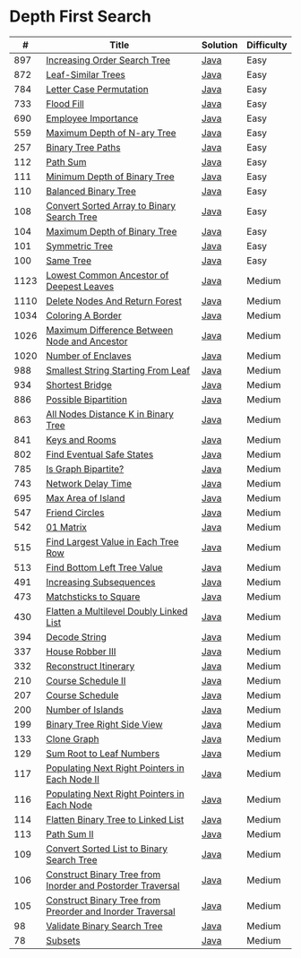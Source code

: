 Depth First Search
========

| # | Title | Solution | Difficulty |
|---| ----- | -------- | ---------- |
|897|[Increasing Order Search Tree](https://leetcode.com/problems/increasing-order-search-tree/)|[Java](src/easy/IncreasingOrderSearchTree.java)|Easy|
|872|[Leaf-Similar Trees](https://leetcode.com/problems/leaf-similar-trees/)|[Java](src/easy/LeafSimilarTrees.java)|Easy|
|784|[Letter Case Permutation](https://leetcode.com/problems/letter-case-permutation/)|[Java](src/easy/LetterCasePermutation.java)|Easy|
|733|[Flood Fill](https://leetcode.com/problems/flood-fill/)|[Java](src/easy/FloodFill.java)|Easy|
|690|[Employee Importance](https://leetcode.com/problems/employee-importance/)|[Java](src/easy/EmployeeImportance.java)|Easy|
|559|[Maximum Depth of N-ary Tree](https://leetcode.com/problems/maximum-depth-of-n-ary-tree/)|[Java](src/easy/MaximumDepthOfNAryTree.java)|Easy|
|257|[Binary Tree Paths](https://leetcode.com/problems/binary-tree-paths/)|[Java](src/easy/BinaryTreePaths.java)|Easy|
|112|[Path Sum](https://leetcode.com/problems/path-sum/)|[Java](src/easy/PathSum.java)|Easy|
|111|[Minimum Depth of Binary Tree](https://leetcode.com/problems/minimum-depth-of-binary-tree/)|[Java](src/easy/MinimumDepthOfBinaryTree.java)|Easy|
|110|[Balanced Binary Tree](https://leetcode.com/problems/balanced-binary-tree/)|[Java](src/easy/BalancedBinaryTree.java)|Easy|
|108|[Convert Sorted Array to Binary Search Tree](https://leetcode.com/problems/convert-sorted-array-to-binary-search-tree/)|[Java](src/easy/ConvertSortedArrayToBinarySearchTree.java)|Easy|
|104|[Maximum Depth of Binary Tree](https://leetcode.com/problems/maximum-depth-of-binary-tree/)|[Java](src/easy/MaximumDepthOfBinaryTree.java)|Easy|
|101|[Symmetric Tree](https://leetcode.com/problems/symmetric-tree/)|[Java](src/easy/SymmetricTree.java)|Easy|
|100|[Same Tree](https://leetcode.com/problems/same-tree/)|[Java](src/easy/SameTree.java)|Easy|
|1123|[Lowest Common Ancestor of Deepest Leaves](https://leetcode.com/problems/lowest-common-ancestor-of-deepest-leaves/)|[Java](src/medium/LowestCommonAncestorOfDeepestLeaves.java)|Medium|
|1110|[Delete Nodes And Return Forest](https://leetcode.com/problems/delete-nodes-and-return-forest/)|[Java](src/medium/DeleteNodesAndReturnForest.java)|Medium|
|1034|[Coloring A Border](https://leetcode.com/problems/coloring-a-border/)|[Java](src/medium/ColoringABorder.java)|Medium|
|1026|[Maximum Difference Between Node and Ancestor](https://leetcode.com/problems/maximum-difference-between-node-and-ancestor/)|[Java](src/medium/MaximumDifferenceBetweenNodeAndAncestor.java)|Medium|
|1020|[Number of Enclaves](https://leetcode.com/problems/number-of-enclaves/)|[Java](src/medium/NumberOfEnclaves.java)|Medium|
|988|[Smallest String Starting From Leaf](https://leetcode.com/problems/smallest-string-starting-from-leaf/)|[Java](src/medium/SmallestStringStartingFromLeaf.java)|Medium|
|934|[Shortest Bridge](https://leetcode.com/problems/shortest-bridge/)|[Java](src/medium/ShortestBridge.java)|Medium|
|886|[Possible Bipartition](https://leetcode.com/problems/possible-bipartition/)|[Java](src/medium/PossibleBipartition.java)|Medium|
|863|[All Nodes Distance K in Binary Tree](https://leetcode.com/problems/all-nodes-distance-k-in-binary-tree/)|[Java](src/medium/AllNodesDistanceKInBinaryTree.java)|Medium|
|841|[Keys and Rooms](https://leetcode.com/problems/keys-and-rooms/)|[Java](src/medium/KeysAndRooms.java)|Medium|
|802|[Find Eventual Safe States](https://leetcode.com/problems/find-eventual-safe-states/)|[Java](src/medium/FindEventualSafeStates.java)|Medium|
|785|[Is Graph Bipartite?](https://leetcode.com/problems/is-graph-bipartite/)|[Java](src/medium/IsGraphBipartite.java)|Medium|
|743|[Network Delay Time](https://leetcode.com/problems/network-delay-time/)|[Java](src/medium/NetworkDelayTime.java)|Medium|
|695|[Max Area of Island](https://leetcode.com/problems/max-area-of-island/)|[Java](src/medium/MaxAreaOfIsland.java)|Medium|
|547|[Friend Circles](https://leetcode.com/problems/friend-circles/)|[Java](src/medium/FriendCircles.java)|Medium|
|542|[01 Matrix](https://leetcode.com/problems/01-matrix/)|[Java](src/medium/ZeroOneMatrix.java)|Medium|
|515|[Find Largest Value in Each Tree Row](https://leetcode.com/problems/find-largest-value-in-each-tree-row/)|[Java](src/medium/FindLargestValueInEachTreeRow.java)|Medium|
|513|[Find Bottom Left Tree Value](https://leetcode.com/problems/find-bottom-left-tree-value/)|[Java](src/medium/FindBottomLeftTreeValue.java)|Medium|
|491|[Increasing Subsequences](https://leetcode.com/problems/increasing-subsequences/)|[Java](src/medium/IncreasingSubsequences.java)|Medium|
|473|[Matchsticks to Square](https://leetcode.com/problems/matchsticks-to-square/)|[Java](src/medium/MatchsticksToSquare.java)|Medium|
|430|[Flatten a Multilevel Doubly Linked List](https://leetcode.com/problems/flatten-a-multilevel-doubly-linked-list/)|[Java](src/medium/FlattenMultilevelDoublyLinkedList.java)|Medium|
|394|[Decode String](https://leetcode.com/problems/decode-string/)|[Java](src/medium/DecodeString.java)|Medium|
|337|[House Robber III](https://leetcode.com/problems/house-robber-iii/)|[Java](src/medium/HouseRobberIII.java)|Medium|
|332|[Reconstruct Itinerary](https://leetcode.com/problems/reconstruct-itinerary/)|[Java](src/medium/ReconstructItinerary.java)|Medium|
|210|[Course Schedule II](https://leetcode.com/problems/course-schedule-ii/)|[Java](src/medium/CourseScheduleII.java)|Medium|
|207|[Course Schedule](https://leetcode.com/problems/course-schedule/)|[Java](src/medium/CourseSchedule.java)|Medium|
|200|[Number of Islands](https://leetcode.com/problems/number-of-islands/)|[Java](src/medium/NumberOfIslands.java)|Medium|
|199|[Binary Tree Right Side View](https://leetcode.com/problems/binary-tree-right-side-view/)|[Java](src/medium/BinaryTreeRightSideView.java)|Medium|
|133|[Clone Graph](https://leetcode.com/problems/clone-graph/)|[Java](src/medium/CloneGraph.java)|Medium|
|129|[Sum Root to Leaf Numbers](https://leetcode.com/problems/sum-root-to-leaf-numbers/)|[Java](src/medium/SumRootToLeafNumbers.java)|Medium|
|117|[Populating Next Right Pointers in Each Node II](https://leetcode.com/problems/populating-next-right-pointers-in-each-node-ii/)|[Java](src/medium/PopulatingNextRightPointersInEachNodeII.java)|Medium|
|116|[Populating Next Right Pointers in Each Node](https://leetcode.com/problems/populating-next-right-pointers-in-each-node/)|[Java](src/medium/PopulatingNextRightPointersInEachNode.java)|Medium|
|114|[Flatten Binary Tree to Linked List](https://leetcode.com/problems/flatten-binary-tree-to-linked-list/)|[Java](src/medium/FlattenBinaryTreeToLinkedList.java)|Medium|
|113|[Path Sum II](https://leetcode.com/problems/path-sum-ii/)|[Java](src/medium/PathSumII.java)|Medium|
|109|[Convert Sorted List to Binary Search Tree](https://leetcode.com/problems/convert-sorted-list-to-binary-search-tree/)|[Java](src/medium/ConvertSortedListToBinarySearchTree.java)|Medium|
|106|[Construct Binary Tree from Inorder and Postorder Traversal](https://leetcode.com/problems/construct-binary-tree-from-inorder-and-postorder-traversal/)|[Java](src/medium/ConstructBinaryTreeFromInorderAndPostorderTraversal.java)|Medium|
|105|[Construct Binary Tree from Preorder and Inorder Traversal](https://leetcode.com/problems/construct-binary-tree-from-preorder-and-inorder-traversal/)|[Java](src/medium/ConstructBinaryTreeFromPreorderAndInorderTraversal.java)|Medium|
|98|[Validate Binary Search Tree](https://leetcode.com/problems/validate-binary-search-tree/)|[Java](src/medium/ValidateBinarySearchTree.java)|Medium|
|78|[Subsets](https://leetcode.com/problems/subsets/)|[Java](src/medium/Subsets.java)|Medium|
